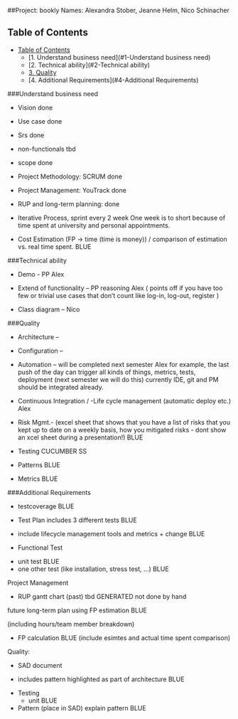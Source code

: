 ##Project: bookly
Names: Alexandra Stober, Jeanne Helm, Nico Schinacher         
## Table of Contents
-	[Table of Contents](#table-of-contents)
	-	[1. Understand business need](#1-Understand business need)
	-   [2. Technical ability](#2-Technical ability)
	-   [3. Quality](#3-Quality)
	-	[4.	Additional Requirements](#4-Additional Requirements)


###Understand business need 

- Vision           done
- Use case         done
- Srs              done
- non-functionals  tbd
- scope			   done

- Project Methodology: SCRUM     done

- Project Management: YouTrack   done

- RUP and long-term planning: done

- Iterative Process, sprint every 2 week 
	One week is to short because of time spent at university
	and personal appointments.

- Cost Estimation (FP -> time (time is money)) 
  / comparison of estimation vs. real time spent.  BLUE

###Technical ability 

- Demo - PP Alex

- Extend of functionality – PP reasoning Alex
  ( points off if you have too few or 
  trivial use cases that don’t count like 
  log-in, log-out, register )

- Class diagram – Nico

###Quality

- Architecture – 

- Configuration – 

- Automation –  will be completed next semester  Alex
	for example, the last push of the day can
 trigger all kinds of things, metrics, tests,
 deployment (next semester we will do this) 
 currently IDE, git and PM should be integrated already.

- Continuous Integration / -Life cycle management 
(automatic deploy etc.)   Alex

- Risk Mgmt.- (excel sheet that shows that you have a list
 of risks that you kept up to date on a weekly basis,
 how you mitigated risks - dont show an xcel sheet 
 during a presentation!)   BLUE

- Testing CUCUMBER SS

- Patterns   BLUE

- Metrics    BLUE

###Additional Requirements

- testcoverage BLUE
 
- Test Plan includes 3 different tests  BLUE
+ include lifecycle management tools and metrics + change BLUE

- Functional Test
 
+ unit test    BLUE
+ one other test (like installation, stress test, …) BLUE

 


Project Management

-    RUP gantt chart (past) tbd  GENERATED not done by hand 

future long-term plan using FP estimation BLUE

(including hours/team member breakdown)
 
- FP calculation BLUE
 (include esimtes and actual time spent comparison)
 
Quality:

- SAD document

+ includes pattern highlighted as part of architecture BLUE

- Testing
	- unit BLUE
- Pattern          (place in SAD) explain pattern BLUE
 